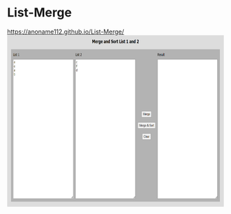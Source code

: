 # List-Merge
https://anoname112.github.io/List-Merge/
<br />
<a href="https://anoname112.github.io/List-Merge/">
   <img src="https://raw.githubusercontent.com/Anoname112/List-Merge/main/ss.png" title="List Merge" height="400">
</a>
